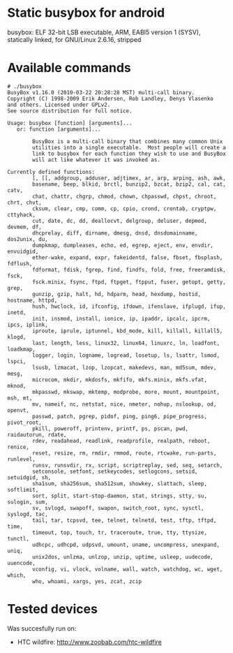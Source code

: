 Static busybox for android
==========================

busybox: ELF 32-bit LSB executable, ARM, EABI5 version 1 (SYSV), statically linked, for GNU/Linux 2.6.16, stripped

Available commands
==================

    # ./busybox
    BusyBox v1.16.0 (2010-03-22 20:28:28 MST) multi-call binary.
    Copyright (C) 1998-2009 Erik Andersen, Rob Landley, Denys Vlasenko
    and others. Licensed under GPLv2.
    See source distribution for full notice.
    
    Usage: busybox [function] [arguments]...
       or: function [arguments]...
    
            BusyBox is a multi-call binary that combines many common Unix
            utilities into a single executable.  Most people will create a
            link to busybox for each function they wish to use and BusyBox
            will act like whatever it was invoked as.
    
    Currently defined functions:
            [, [[, addgroup, adduser, adjtimex, ar, arp, arping, ash, awk,
            basename, beep, blkid, brctl, bunzip2, bzcat, bzip2, cal, cat, catv,
            chat, chattr, chgrp, chmod, chown, chpasswd, chpst, chroot, chrt, chvt,
            cksum, clear, cmp, comm, cp, cpio, crond, crontab, cryptpw, cttyhack,
            cut, date, dc, dd, deallocvt, delgroup, deluser, depmod, devmem, df,
            dhcprelay, diff, dirname, dmesg, dnsd, dnsdomainname, dos2unix, du,
            dumpkmap, dumpleases, echo, ed, egrep, eject, env, envdir, envuidgid,
            ether-wake, expand, expr, fakeidentd, false, fbset, fbsplash, fdflush,
            fdformat, fdisk, fgrep, find, findfs, fold, free, freeramdisk, fsck,
            fsck.minix, fsync, ftpd, ftpget, ftpput, fuser, getopt, getty, grep,
            gunzip, gzip, halt, hd, hdparm, head, hexdump, hostid, hostname, httpd,
            hush, hwclock, id, ifconfig, ifdown, ifenslave, ifplugd, ifup, inetd,
            init, insmod, install, ionice, ip, ipaddr, ipcalc, ipcrm, ipcs, iplink,
            iproute, iprule, iptunnel, kbd_mode, kill, killall, killall5, klogd,
            last, length, less, linux32, linux64, linuxrc, ln, loadfont, loadkmap,
            logger, login, logname, logread, losetup, ls, lsattr, lsmod, lspci,
            lsusb, lzmacat, lzop, lzopcat, makedevs, man, md5sum, mdev, mesg,
            microcom, mkdir, mkdosfs, mkfifo, mkfs.minix, mkfs.vfat, mknod,
            mkpasswd, mkswap, mktemp, modprobe, more, mount, mountpoint, msh, mt,
            mv, nameif, nc, netstat, nice, nmeter, nohup, nslookup, od, openvt,
            passwd, patch, pgrep, pidof, ping, ping6, pipe_progress, pivot_root,
            pkill, poweroff, printenv, printf, ps, pscan, pwd, raidautorun, rdate,
            rdev, readahead, readlink, readprofile, realpath, reboot, renice,
            reset, resize, rm, rmdir, rmmod, route, rtcwake, run-parts, runlevel,
            runsv, runsvdir, rx, script, scriptreplay, sed, seq, setarch,
            setconsole, setfont, setkeycodes, setlogcons, setsid, setuidgid, sh,
            sha1sum, sha256sum, sha512sum, showkey, slattach, sleep, softlimit,
            sort, split, start-stop-daemon, stat, strings, stty, su, sulogin, sum,
            sv, svlogd, swapoff, swapon, switch_root, sync, sysctl, syslogd, tac,
            tail, tar, tcpsvd, tee, telnet, telnetd, test, tftp, tftpd, time,
            timeout, top, touch, tr, traceroute, true, tty, ttysize, tunctl,
            udhcpc, udhcpd, udpsvd, umount, uname, uncompress, unexpand, uniq,
            unix2dos, unlzma, unlzop, unzip, uptime, usleep, uudecode, uuencode,
            vconfig, vi, vlock, volname, wall, watch, watchdog, wc, wget, which,
            who, whoami, xargs, yes, zcat, zcip

Tested devices
==============

Was succesfully run on:

* HTC wildfire: http://www.zoobab.com/htc-wildfire
